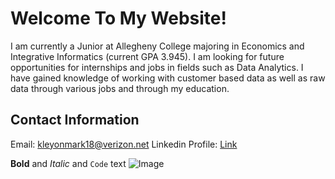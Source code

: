 # Welcome To My Website!

I am currently a Junior at Allegheny College majoring in Economics and Integrative Informatics (current GPA 3.945). I am looking for future opportunities for internships and jobs in fields such as Data Analytics. I have gained knowledge of working with customer based data as well as raw data through various jobs and through my education. 

## Contact Information

Email: kleyonmark18@verizon.net
Linkedin Profile: [Link](https://www.linkedin.com/in/katherine-leyonmark-944159144/)


**Bold** and _Italic_ and `Code` text
 ![Image](src)
